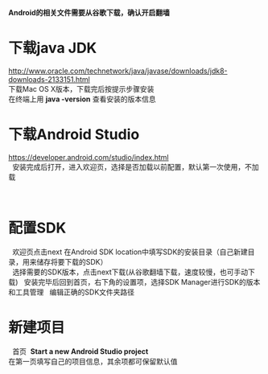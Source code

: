 **Android的相关文件需要从谷歌下载，确认开启翻墙**

# 下载java JDK

http://www.oracle.com/technetwork/java/javase/downloads/jdk8-downloads-2133151.html  
下载Mac OS X版本，下载完后按提示步骤安装  
在终端上用 **java -version** 查看安装的版本信息
  
# 下载Android Studio  

https://developer.android.com/studio/index.html  
  
安装完成后打开，进入欢迎页，选择是否加载以前配置，默认第一次使用，不加载  

  
# 配置SDK
  
欢迎页点击next
在Android SDK location中填写SDK的安装目录（自己新建目录，用来储存将要下载的SDK）  
  
选择需要的SDK版本，点击next下载(从谷歌翻墙下载，速度较慢，也可手动下载)
  
安装完毕后回到首页，右下角的设置项，选择SDK Manager进行SDK的版本和工具管理  
编辑正确的SDK文件夹路径

# 新建项目
  
首页  **Start a new Android Studio project**  
在第一页填写自己的项目信息，其余项都可保留默认值  
